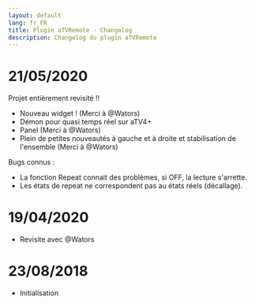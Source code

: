 ```yaml
---
layout: default
lang: fr_FR
title: Plugin aTVRemote - Changelog
description: Changelog du plugin aTVRemote
---
```


# 21/05/2020
Projet entièrement revisité !!
- Nouveau widget ! (Merci à @Wators)
- Démon pour quasi temps réel sur aTV4+
- Panel (Merci à @Wators)
- Plein de petites nouveautés à gauche et à droite et stabilisation de l'ensemble (Merci à @Wators)

Bugs connus :
- La fonction Repeat connait des problèmes, si OFF, la lecture s'arrette.
- Les états de repeat ne correspondent pas au états réels (décallage).

# 19/04/2020

- Revisite avec @Wators


# 23/08/2018

- Initialisation


